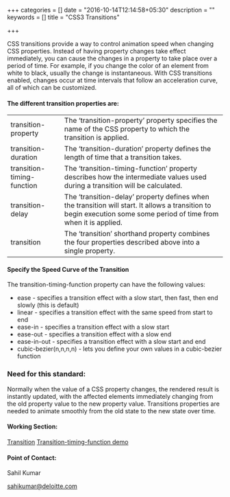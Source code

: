 +++
categories = []
date = "2016-10-14T12:14:58+05:30"
description = ""
keywords = []
title = "CSS3 Transitions"

+++

<p>CSS transitions provide a way to control animation speed when changing CSS properties. Instead of having property changes take effect immediately, you can cause the changes in a property to take place over a period of time. For example, if you change the color of an element from white to black, usually the change is instantaneous. With CSS transitions enabled, changes occur at time intervals that follow an acceleration curve, all of which can be customized.</p>


<h4>The different transition properties are:</h4>

<table>
  <tr>
  <td>transition-property</td>
  <td>The ‘transition-property’ property specifies the name of the CSS property to which the transition is applied.</td>
  </tr>
  <tr>
  <td>transition-duration</td>
  <td>The ‘transition-duration’ property defines the length of time that a transition takes.</td>
  </tr>
  <tr>
  <td>transition-timing-function</td>
  <td>The ‘transition-timing-function’ property describes how the intermediate values used during a transition will be calculated.</td>
  </tr>
  <tr>
  <td>transition-delay</td>
  <td>The ‘transition-delay’ property defines when the transition will start. It allows a transition to begin execution some some period of time from when it is applied.</td>
  </tr>
  <tr>
  <td>transition</td>
  <td>The ‘transition’ shorthand property combines the four properties described above into a single property.</td>
  </tr>
</table>

<h4>Specify the Speed Curve of the Transition</h4>
The transition-timing-function property can have the following values:
<ul>
<li>ease - specifies a transition effect with a slow start, then fast, then end slowly (this is default)</li>
<li>linear - specifies a transition effect with the same speed from start to end</li>
<li>ease-in - specifies a transition effect with a slow start</li>
<li>ease-out - specifies a transition effect with a slow end</li>
<li>ease-in-out - specifies a transition effect with a slow start and end</li>
<li>cubic-bezier(n,n,n,n) - lets you define your own values in a cubic-bezier function</li>
</ul>

<h3>Need for this standard:</h3>

<p>Normally when the value of a CSS property changes, the rendered result is instantly updated, with the affected elements immediately changing from the old property value to the new property value. Transitions properties are needed to animate smoothly from the old state to the new state over time.</p>


<h4>Working Section:</h4>

<a href="https://jsbin.com/daseva/edit?html,output">Transition</a>
<a href="https://jsbin.com/zitize/edit?html,output">Transition-timing-function demo</a>

<h4>Point of Contact:</h4>

<p>Sahil Kumar</p>
<a href="mailto:sahikumar@deloitte.com">sahikumar@deloitte.com</a>